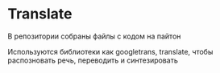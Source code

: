 # Translate 

В репозитории собраны файлы с кодом на пайтон

Используются библиотеки как googletrans, translate, чтобы распозновать речь, переводить и синтезировать
